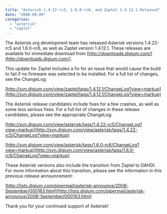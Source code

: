 ```yaml
---
title: "Asterisk 1.4.22-rc5, 1.6.0-rc6, and Zaptel 1.4.12.1 Released"
date: "2008-09-09"
categories: 
  - "asterisk"
  - "zaptel"
---
```


The Asterisk.org development team has released Asterisk versions 1.4.22-rc5 and 1.6.0-rc6, as well as Zaptel version 1.4.12.1. These releases are available for immediate download from [http://downloads.digium.com/](http://downloads.digium.com/).

This update for Zaptel includes a fix for an issue that would cause the build to fail if no firmware was selected to be installed. For a full list of changes, see the ChangeLog:

[http://svn.digium.com/view/zaptel/tags/1.4.12.1/ChangeLog?view=markup](http://svn.digium.com/view/zaptel/tags/1.4.12.1/ChangeLog?view=markup)

The Asterisk release candidates include fixes for a few crashes, as well as some less serious fixes. For a full list of changes in these release candidates, please see the appropriate ChangeLog:

[http://svn.digium.com/view/asterisk/tags/1.4.22-rc5/ChangeLog?view=markup](http://svn.digium.com/view/asterisk/tags/1.4.22-rc5/ChangeLog?view=markup)

[http://svn.digium.com/view/asterisk/tags/1.6.0-rc6/ChangeLog?view=markup](http://svn.digium.com/view/asterisk/tags/1.6.0-rc6/ChangeLog?view=markup)

These Asterisk versions also include the transition from Zaptel to DAHDI. For more information about this transition, please see the information in this previous release announcement:

[http://lists.digium.com/pipermail/asterisk-announce/2008-September/000163.html](http://lists.digium.com/pipermail/asterisk-announce/2008-September/000163.html)

Thank you for your continued support of Asterisk!
